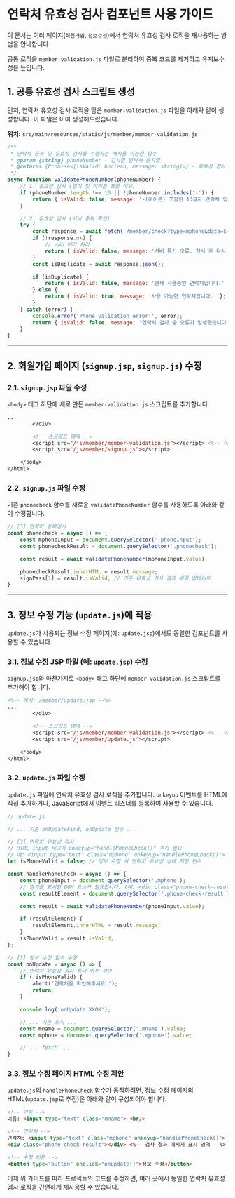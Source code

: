 # 연락처 유효성 검사 컴포넌트 사용 가이드

이 문서는 여러 페이지(`회원가입`, `정보수정`)에서 연락처 유효성 검사 로직을 재사용하는 방법을 안내합니다.

공통 로직을 `member-validation.js` 파일로 분리하여 중복 코드를 제거하고 유지보수성을 높입니다.

## 1. 공통 유효성 검사 스크립트 생성

먼저, 연락처 유효성 검사 로직을 담은 `member-validation.js` 파일을 아래와 같이 생성합니다. 이 파일은 이미 생성해드렸습니다.

**위치:** `src/main/resources/static/js/member/member-validation.js`

```javascript
/**
 * 연락처 중복 및 유효성 검사를 수행하는 재사용 가능한 함수
 * @param {string} phoneNumber - 검사할 연락처 문자열
 * @returns {Promise<{isValid: boolean, message: string}>} - 유효성 검사 결과 객체를 담은 프로미스
 */
async function validatePhoneNumber(phoneNumber) {
    // 1. 유효성 검사 (길이 및 하이픈 포함 여부)
    if (phoneNumber.length !== 13 || !phoneNumber.includes('-')) {
        return { isValid: false, message: '-(하이픈) 포함한 13글자 연락처 입력해주세요.' };
    }

    // 2. 유효성 검사 (서버 중복 확인)
    try {
        const response = await fetch(`/member/check?type=mphone&data=${phoneNumber}`);
        if (!response.ok) {
            // 서버 에러 처리
            return { isValid: false, message: '서버 통신 오류. 잠시 후 다시 시도해주세요.' };
        }
        const isDuplicate = await response.json();

        if (isDuplicate) {
            return { isValid: false, message: '현재 사용중인 연락처입니다.' };
        } else {
            return { isValid: true, message: '사용 가능한 연락처입니다.' };
        }
    } catch (error) {
        console.error('Phone validation error:', error);
        return { isValid: false, message: '연락처 검사 중 오류가 발생했습니다.' };
    }
}
```

---

## 2. 회원가입 페이지 (`signup.jsp`, `signup.js`) 수정

### 2.1. `signup.jsp` 파일 수정

`<body>` 태그 하단에 새로 만든 `member-validation.js` 스크립트를 추가합니다.

```jsp
...
        </div>

        <!-- 스크립트 영역 -->
        <script src="/js/member/member-validation.js"></script> <%-- 이 부분 추가 --%>
        <script src="/js/member/signup.js"></script>

    </body>
</html>
```

### 2.2. `signup.js` 파일 수정

기존 `phonecheck` 함수를 새로운 `validatePhoneNumber` 함수를 사용하도록 아래와 같이 수정합니다.

```javascript
// [3] 연락처 중복검사
const phonecheck = async () => {
    const mphoneInput = document.querySelector('.phoneInput');
    const phonecheckResult = document.querySelector('.phonecheck');

    const result = await validatePhoneNumber(mphoneInput.value);

    phonecheckResult.innerHTML = result.message;
    signPass[1] = result.isValid; // 기존 유효성 검사 결과 배열 업데이트
}
```

---

## 3. 정보 수정 기능 (`update.js`)에 적용

`update.js`가 사용되는 정보 수정 페이지(예: `update.jsp`)에서도 동일한 컴포넌트를 사용할 수 있습니다.

### 3.1. 정보 수정 JSP 파일 (예: `update.jsp`) 수정

`signup.jsp`와 마찬가지로 `<body>` 태그 하단에 `member-validation.js` 스크립트를 추가해야 합니다.

```jsp
<%-- 예시: /member/update.jsp --%>
...
        </div>

        <!-- 스크립트 영역 -->
        <script src="/js/member/member-validation.js"></script> <%-- 이 부분 추가 --%>
        <script src="/js/member/update.js"></script>

    </body>
</html>
```

### 3.2. `update.js` 파일 수정

`update.js` 파일에 연락처 유효성 검사 로직을 추가합니다. `onkeyup` 이벤트를 HTML에 직접 추가하거나, JavaScript에서 이벤트 리스너를 등록하여 사용할 수 있습니다.

```javascript
// update.js

// ... 기존 onUpdateFind, onUpdate 함수 ...

// [3] 연락처 유효성 검사
// HTML input 태그에 onkeyup="handlePhoneCheck()" 추가 필요
// 예: <input type="text" class="mphone" onkeyup="handlePhoneCheck()">
let isPhoneValid = false; // 정보 수정 시 연락처 유효성 상태 저장 변수

const handlePhoneCheck = async () => {
    const phoneInput = document.querySelector('.mphone');
    // 결과를 표시할 DOM 요소가 필요합니다. (예: <div class="phone-check-result"></div>)
    const resultElement = document.querySelector('.phone-check-result');

    const result = await validatePhoneNumber(phoneInput.value);

    if (resultElement) {
        resultElement.innerHTML = result.message;
    }
    isPhoneValid = result.isValid;
};

// [2] 정보 수정 함수 수정
const onUpdate = async () => {
    // 연락처 유효성 검사 통과 여부 확인
    if (!isPhoneValid) {
        alert('연락처를 확인해주세요.');
        return;
    }

    console.log('onUpdate XXOK');

    // ... 기존 로직 ...
    const mname = document.querySelector('.mname').value;
    const mphone = document.querySelector('.mphone').value;

    // ... fetch ...
}
```

### 3.3. 정보 수정 페이지 HTML 수정 제안

`update.js`의 `handlePhoneCheck` 함수가 동작하려면, 정보 수정 페이지의 HTML(`update.jsp`로 추정)은 아래와 같이 구성되어야 합니다.

```html
<!-- 이름 -->
이름: <input type="text" class="mname"> <br/>

<!-- 연락처 -->
연락처: <input type="text" class="mphone" onkeyup="handlePhoneCheck()"> <br/>
<div class="phone-check-result"></div> <%-- 검사 결과 메시지 표시 영역 --%>

<!-- 수정 버튼 -->
<button type="button" onclick="onUpdate()">정보 수정</button>
```

이제 위 가이드를 따라 프로젝트의 코드를 수정하면, 여러 곳에서 동일한 연락처 유효성 검사 로직을 간편하게 재사용할 수 있습니다.
